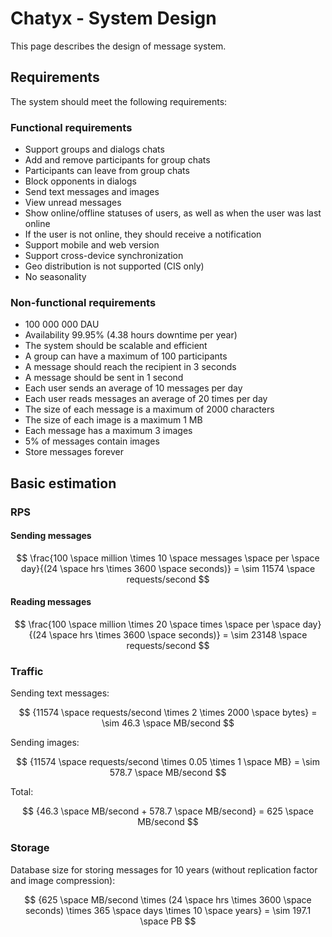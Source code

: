 # [](https://)Chatyx - System Design

This page describes the design of message system.

## Requirements

The system should meet the following requirements:

### Functional requirements

- Support groups and dialogs chats
- Add and remove participants for group chats
- Participants can leave from group chats
- Block opponents in dialogs
- Send text messages and images
- View unread messages
- Show online/offline statuses of users, as well as when the user was last online
- If the user is not online, they should receive a notification
- Support mobile and web version
- Support cross-device synchronization
- Geo distribution is not supported (CIS only)
- No seasonality

### Non-functional requirements

- 100 000 000 DAU
- Availability 99.95% (4.38 hours downtime per year)
- The system should be scalable and efficient
- A group can have a maximum of 100 participants
- A message should reach the recipient in 3 seconds
- A message should be sent in 1 second
- Each user sends an average of 10 messages per day
- Each user reads messages an average of 20 times per day
- The size of each message is a maximum of 2000 characters
- The size of each image is a maximum 1 MB
- Each message has a maximum 3 images
- 5% of messages contain images
- Store messages forever

## Basic estimation

### RPS

#### Sending messages

$$
\frac{100 \space million \times 10 \space messages \space per \space day}{(24 \space hrs \times 3600 \space seconds)} = \sim 11574 \space requests/second
$$

#### Reading messages

$$
\frac{100 \space million \times 20 \space times \space per \space day}{(24 \space hrs \times 3600 \space seconds)} = \sim 23148 \space requests/second
$$

### Traffic

Sending text messages:

$$
{11574 \space requests/second \times 2 \times 2000 \space bytes} = \sim 46.3 \space MB/second
$$

Sending images:

$$
{11574 \space requests/second \times 0.05 \times 1 \space MB} = \sim 578.7 \space MB/second
$$

Total:

$$
{46.3 \space MB/second + 578.7 \space MB/second} = 625 \space MB/second
$$

### Storage

Database size for storing messages for 10 years (without replication factor and image compression):

$$
{625 \space MB/second \times (24 \space hrs \times 3600 \space seconds) \times 365 \space days \times 10 \space years} = \sim 197.1 \space PB
$$
